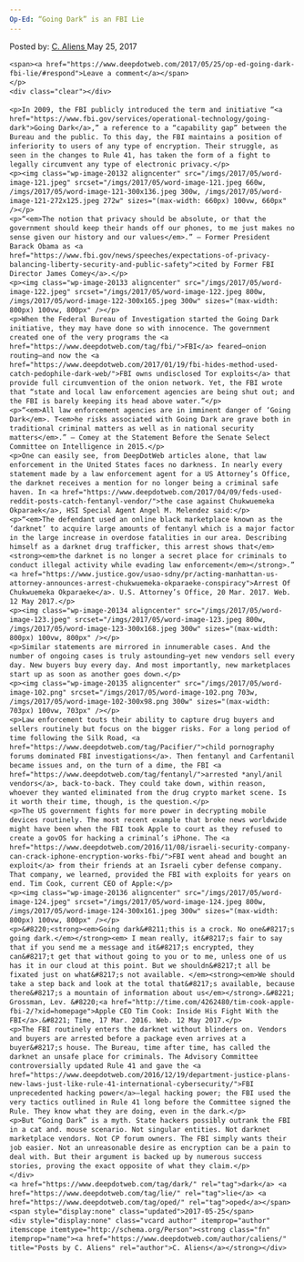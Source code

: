 ```yaml
---
Op-Ed: “Going Dark” is an FBI Lie
---
```

<article class="post-listing post-20105 post type-post status-publish format-standard has-post-thumbnail hentry  tag-dark tag-lie tag-oped">
    <div class="post-inner">
        <span>Posted by: <a href="https://www.deepdotweb.com/author/caliens/" title="">C. Aliens </a></span>
    <span>May 25, 2017</span>
    
    <span><a href="https://www.deepdotweb.com/2017/05/25/op-ed-going-dark-fbi-lie/#respond">Leave a comment</a></span>
    </p>
    <div class="clear"></div>
    
    <p>In 2009, the FBI publicly introduced the term and initiative “<a href="https://www.fbi.gov/services/operational-technology/going-dark">Going Dark</a>,” a reference to a “capability gap” between the Bureau and the public. To this day, the FBI maintains a position of inferiority to users of any type of encryption. Their struggle, as seen in the changes to Rule 41, has taken the form of a fight to legally circumvent any type of electronic privacy.</p>
    <p><img class="wp-image-20132 aligncenter" src="/imgs/2017/05/word-image-121.jpeg" srcset="/imgs/2017/05/word-image-121.jpeg 660w, /imgs/2017/05/word-image-121-300x136.jpeg 300w, /imgs/2017/05/word-image-121-272x125.jpeg 272w" sizes="(max-width: 660px) 100vw, 660px" /></p>
    <p>“<em>The notion that privacy should be absolute, or that the government should keep their hands off our phones, to me just makes no sense given our history and our values</em>.” – Former President Barack Obama as <a href="https://www.fbi.gov/news/speeches/expectations-of-privacy-balancing-liberty-security-and-public-safety">cited by Former FBI Director James Comey</a>.</p>
    <p><img class="wp-image-20133 aligncenter" src="/imgs/2017/05/word-image-122.jpeg" srcset="/imgs/2017/05/word-image-122.jpeg 800w, /imgs/2017/05/word-image-122-300x165.jpeg 300w" sizes="(max-width: 800px) 100vw, 800px" /></p>
    <p>When the Federal Bureau of Investigation started the Going Dark initiative, they may have done so with innocence. The government created one of the very programs the <a href="https://www.deepdotweb.com/tag/fbi/">FBI</a> feared—onion routing—and now the <a href="https://www.deepdotweb.com/2017/01/19/fbi-hides-method-used-catch-pedophile-dark-web/">FBI owns undisclosed Tor exploits</a> that provide full circumvention of the onion network. Yet, the FBI wrote that “state and local law enforcement agencies are being shut out; and the FBI is barely keeping its head above water.”</p>
    <p>“<em>All law enforcement agencies are in imminent danger of ‘Going Dark</em>. T<em>he risks associated with Going Dark are grave both in traditional criminal matters as well as in national security matters</em>.” – Comey at the Statement Before the Senate Select Committee on Intelligence in 2015.</p>
    <p>One can easily see, from DeepDotWeb articles alone, that law enforcement in the United States faces no darkness. In nearly every statement made by a law enforcement agent for a US Attorney’s Office, the darknet receives a mention for no longer being a criminal safe haven. In <a href="https://www.deepdotweb.com/2017/04/09/feds-used-reddit-posts-catch-fentanyl-vendor/">the case against Chukwuemeka Okparaek</a>, HSI Special Agent Angel M. Melendez said:</p>
    <p>“<em>The defendant used an online black marketplace known as the ‘darknet’ to acquire large amounts of fentanyl which is a major factor in the large increase in overdose fatalities in our area. Describing himself as a darknet drug trafficker, this arrest shows that</em> <strong><em>the darknet is no longer a secret place for criminals to conduct illegal activity while evading law enforcement</em></strong>.” <a href="https://www.justice.gov/usao-sdny/pr/acting-manhattan-us-attorney-announces-arrest-chukwuemeka-okparaeke-conspiracy">Arrest Of Chukwuemeka Okparaeke</a>. U.S. Attorney’s Office, 20 Mar. 2017. Web. 12 May 2017.</p>
    <p><img class="wp-image-20134 aligncenter" src="/imgs/2017/05/word-image-123.jpeg" srcset="/imgs/2017/05/word-image-123.jpeg 800w, /imgs/2017/05/word-image-123-300x168.jpeg 300w" sizes="(max-width: 800px) 100vw, 800px" /></p>
    <p>Similar statements are mirrored in innumerable cases. And the number of ongoing cases is truly astounding—yet new vendors sell every day. New buyers buy every day. And most importantly, new marketplaces start up as soon as another goes down.</p>
    <p><img class="wp-image-20135 aligncenter" src="/imgs/2017/05/word-image-102.png" srcset="/imgs/2017/05/word-image-102.png 703w, /imgs/2017/05/word-image-102-300x98.png 300w" sizes="(max-width: 703px) 100vw, 703px" /></p>
    <p>Law enforcement touts their ability to capture drug buyers and sellers routinely but focus on the bigger risks. For a long period of time following the Silk Road, <a href="https://www.deepdotweb.com/tag/Pacifier/">child pornography forums dominated FBI investigations</a>. Then fentanyl and Carfentanil became issues and, on the turn of a dime, the FBI <a href="https://www.deepdotweb.com/tag/fentanyl/">arrested *anyl/anil vendors</a>, back-to-back. They could take down, within reason, whoever they wanted eliminated from the drug crypto market scene. Is it worth their time, though, is the question.</p>
    <p>The US government fights for more power in decrypting mobile devices routinely. The most recent example that broke news worldwide might have been when the FBI took Apple to court as they refused to create a govOS for hacking a criminal’s iPhone. The <a href="https://www.deepdotweb.com/2016/11/08/israeli-security-company-can-crack-iphone-encryption-works-fbi/">FBI went ahead and bought an exploit</a> from their friends at an Israeli cyber defense company. That company, we learned, provided the FBI with exploits for years on end. Tim Cook, current CEO of Apple:</p>
    <p><img class="wp-image-20136 aligncenter" src="/imgs/2017/05/word-image-124.jpeg" srcset="/imgs/2017/05/word-image-124.jpeg 800w, /imgs/2017/05/word-image-124-300x161.jpeg 300w" sizes="(max-width: 800px) 100vw, 800px" /></p>
    <p>&#8220;<strong><em>Going dark&#8211;this is a crock. No one&#8217;s going dark.</em></strong><em> I mean really, it&#8217;s fair to say that if you send me a message and it&#8217;s encrypted, they can&#8217;t get that without going to you or to me, unless one of us has it in our cloud at this point. But we shouldn&#8217;t all be fixated just on what&#8217;s not available. </em><strong><em>We should take a step back and look at the total that&#8217;s available, because there&#8217;s a mountain of information about us</em></strong>.&#8221; Grossman, Lev. &#8220;<a href="http://time.com/4262480/tim-cook-apple-fbi-2/?xid=homepage">Apple CEO Tim Cook: Inside His Fight With the FBI</a>.&#8221; Time, 17 Mar. 2016. Web. 12 May 2017.</p>
    <p>The FBI routinely enters the darknet without blinders on. Vendors and buyers are arrested before a package even arrives at a buyer&#8217;s house. The Bureau, time after time, has called the darknet an unsafe place for criminals. The Advisory Committee controversially updated Rule 41 and gave the <a href="https://www.deepdotweb.com/2016/12/19/department-justice-plans-new-laws-just-like-rule-41-international-cybersecurity/">FBI unprecedented hacking power</a>—legal hacking power; the FBI used the very tactics outlined in Rule 41 long before the Committee signed the Rule. They know what they are doing, even in the dark.</p>
    <p>But “Going Dark” is a myth. State hackers possibly outrank the FBI in a cat and. mouse scenario. Not singular entities. Not darknet marketplace vendors. Not CP forum owners. The FBI simply wants their job easier. Not an unreasonable desire as encryption can be a pain to deal with. But their argument is backed up by numerous success stories, proving the exact opposite of what they claim.</p>
    </div>
    <a href="https://www.deepdotweb.com/tag/dark/" rel="tag">dark</a> <a href="https://www.deepdotweb.com/tag/lie/" rel="tag">lie</a> <a href="https://www.deepdotweb.com/tag/oped/" rel="tag">oped</a></span> <span style="display:none" class="updated">2017-05-25</span>
    <div style="display:none" class="vcard author" itemprop="author" itemscope itemtype="http://schema.org/Person"><strong class="fn" itemprop="name"><a href="https://www.deepdotweb.com/author/caliens/" title="Posts by C. Aliens" rel="author">C. Aliens</a></strong></div>
    
